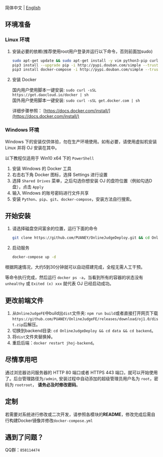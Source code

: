 简体中文 | [English](https://github.com/PUANEY/OnlineJudgeDeploy/blob/master/README.en.md)

## 环境准备

### Linux 环境

1. 安装必要的依赖(推荐使用root用户登录并运行以下命令，否则前面加sudo)

    ```bash
    sudo apt-get update && sudo apt-get install -y vim python3-pip curl git
    pip3 install --upgrade pip -i http://pypi.douban.com/simple --trusted-host pypi.douban.com
    pip3 install docker-compose -i http://pypi.douban.com/simple --trusted-host pypi.douban.com
    ```

2. 安装 Docker 

    国内用户使用脚本一键安装: `sudo curl -sSL https://get.daocloud.io/docker | sh`  
    国外用户使用脚本一键安装: `sudo curl -sSL get.docker.com | sh`
    
    详细步骤参照： [https://docs.docker.com/install/](https://docs.docker.com/install/)

### Windows 环境


Windows 下的安装仅供体验，勿在生产环境使用。如有必要，请使用虚拟机安装 Linux 并将 OJ 安装在其中。

以下教程仅适用于 Win10 x64 下的 `PowerShell`

1. 安装 Windows 的 Docker 工具
2. 右击右下角 Docker 图标，选择 Settings 进行设置
3. 选择 `Shared Drives` 菜单，之后勾选你想安装 OJ 的盘符位置（例如勾选D盘），点击 `Apply`
4. 输入 Windows 的账号密码进行文件共享
5. 安装 `Python`、`pip`、`git`、`docker-compose`，安装方法自行搜索。

## 开始安装

1. 请选择磁盘空间富余的位置，运行下面的命令

    ```bash
    git clone https://github.com/PUANEY/OnlineJudgeDeploy.git && cd OnlineJudgeDeploy
    ```

2. 启动服务

    ```bash
    docker-compose up -d
    ```

根据网速情况，大约5到30分钟就可以自动搭建完成，全程无需人工干预。

等命令执行完成，然后运行 `docker ps -a`，当看到所有的容器的状态没有 `unhealthy` 或 `Exited (x) xxx` 就代表 OJ 已经启动成功。

## 更改前端文件
1. 从`OnlineJudgeFE`中build出`dist`文件夹: `npm run build`或者直接打开网页下载`https://github.com/PUANEY/OnlineJudgeFE/releases/download/oj1.0/dist.zip`后解压。
2. 切换到backend目录: `cd OnlineJudgeDeploy && cd data && cd backend`。
3. 将`dist`文件夹替换掉。
4. 重启后端：`docker restart jhoj-backend`。

## 尽情享用吧

通过浏览器访问服务器的 HTTP 80 端口或者 HTTPS 443 端口，就可以开始使用了。后台管理路径为`/admin`, 安装过程中自动添加的超级管理员用户名为 `root`，密码为 `rootroot`， **请务必及时修改密码**。


## 定制
若需要对系统进行修改或二次开发，请参照各模块的**README**，修改完成后需自行构建Docker镜像并修改`docker-compose.yml`

## 遇到了问题？

QQ群：`858114474`
